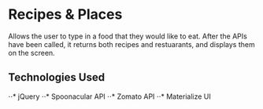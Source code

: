 # Recipes & Places

Allows the user to type in a food that they would like to eat. After the APIs have been called, it returns both recipes and restuarants, and displays them on the screen. 

## Technologies Used
⋅⋅* jQuery
⋅⋅* Spoonacular API
⋅⋅* Zomato API
⋅⋅* Materialize UI
